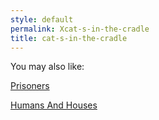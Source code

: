 ```yaml
---
style: default
permalink: Xcat-s-in-the-cradle
title: cat-s-in-the-cradle
---
```

You may also like:

[Prisoners](http://scp-wiki.net/prisoners)

[Humans And Houses](http://scp-wiki.net/humans-and-houses)
